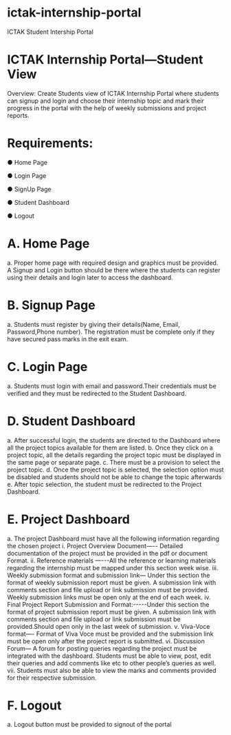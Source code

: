 # ictak-internship-portal
ICTAK Student Intership Portal

# ICTAK Internship Portal—Student View
Overview: Create Students view of ICTAK Internship Portal where students can signup and login
and choose their internship topic and mark their progress in the portal with the help of weekly
submissions and project reports.

# Requirements:

● Home Page

● Login Page

● SignUp Page

● Student Dashboard

● Logout

# A. Home Page
a. Proper home page with required design and graphics must be provided. A Signup and
Login button should be there where the students can register using their details and login
later to access the dashboard.

# B. Signup Page
a. Students must register by giving their details(Name, Email, Password,Phone number).
The registration must be complete only if they have secured pass marks in the exit exam.

# C. Login Page
a. Students must login with email and password.Their credentials must be verified and they
must be redirected to the Student Dashboard.

# D. Student Dashboard
a. After successful login, the students are directed to the Dashboard where all the project
topics available for them are listed.
b. Once they click on a project topic, all the details regarding the project topic must be
displayed in the same page or separate page.
c. There must be a provision to select the project topic.
d. Once the project topic is selected, the selection option must be disabled and students
should not be able to change the topic afterwards
e. After topic selection, the student must be redirected to the Project Dashboard.

# E. Project Dashboard
a. The project Dashboard must have all the following information regarding the chosen
project
i. Project Overview Document—-- Detailed documentation of the project must be
provided in the pdf or document Format.
ii. Reference materials —---All the reference or learning materials regarding the
internship must be mapped under this section week wise.
iii. Weekly submission format and submission link— Under this section the
format of weekly submission report must be given. A submission link with
comments section and file upload or link submission must be provided. Weekly
submission links must be open only at the end of each week.
iv. Final Project Report Submission and Format:-----Under this section the format
of project submission report must be given. A submission link with comments
section and file upload or link submission must be provided.Should open only in
the last week of submission.
v. Viva-Voce format—- Format of Viva Voce must be provided and the submission
link must be open only after the project report is submitted.
vi. Discussion Forum— A forum for posting queries regarding the project must be
integrated with the dashboard. Students must be able to view, post, edit their
queries and add comments like etc to other people’s queries as well.
vii. Students must also be able to view the marks and comments provided for their
respective submission.

# F. Logout
a. Logout button must be provided to signout of the portal
